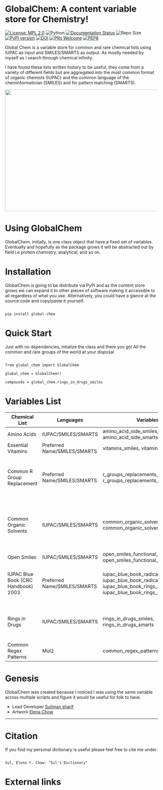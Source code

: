 GlobalChem: A content variable store for Chemistry!
===================================================

[![License: MPL 2.0](https://img.shields.io/badge/License-MPL%202.0-brightgreen.svg)](https://opensource.org/licenses/MPL-2.0)
![Python](https://img.shields.io/badge/python-3.6-blue.svg)
[![Documentation Status](https://readthedocs.org/projects/globalchem/badge/?version=latest)](https://globalchem.readthedocs.io/en/latest/?badge=latest)
![Repo Size](https://img.shields.io/github/repo-size/Sulstice/global-chem)
[![PyPI version](https://badge.fury.io/py/global-chem.svg)](https://badge.fury.io/py/global-chem)
[![DOI](https://zenodo.org/badge/259046250.svg)](https://zenodo.org/badge/latestdoi/259046250)
[![PRs Welcome](https://img.shields.io/badge/PRs-welcome-brightgreen.svg?style=flat-square)](http://makeapullrequest.com)
[![PEP8](https://img.shields.io/badge/code%20style-pep8-orange.svg)](https://www.python.org/dev/peps/pep-0008/)



Global Chem is a variable store for common and rare chemical lists using IUPAC as input and SMILES/SMARTS as output. As 
mostly needed by myself as I search through chemical infinity. 

I have found these lists written history to be useful, they come from a variety of different fields but are aggregated 
into the most common format of organic chemists (IUPAC) and the common language of the cheminformatician (SMILES) and for 
pattern matching (SMARTS).

<p align="center">
  <img width="800" height="400" src="images/globalchemlogo.png">
</p>



Using GlobalChem
=====================

GlobalChem, initially, is one class object that have a fixed set of variables. Eventually and hopefully as the package 
grows it will be abstracted out by field i.e protein chemistry, analytical, and so on. 

Installation 
============

GlobalChem is going to be distribute via PyPi and as the content store grows we can expand it to other pieces of software
making it accessible to all regardless of what you use. Alternatively, you could have a glance at the source code and copy/paste
it yourself.

```

pip install global-chem

```
Quick Start
===========

Just with no dependencies, intialize the class and there you go! All the common and rare groups of the world
at your disposal 

```

from global_chem import GlobalChem

global_chem = GlobalChem()

compounds = global_chem.rings_in_drugs_smiles
```

Variables List
==============

| Chemical List                       | Languages                    | Variables                                                                                                                  | References                                                                                                                                                                                                                                     |
|-------------------------------------|------------------------------|----------------------------------------------------------------------------------------------------------------------------|------------------------------------------------------------------------------------------------------------------------------------------------------------------------------------------------------------------------------------------------|
| Amino Acids                         | IUPAC/SMILES/SMARTS          | amino_acid_side_smiles, amino_acid_side_smarts                                                                             | Common Knowledge                                                                                                                                                                                                                               |
| Essential Vitamins                  | Preferred Name/SMILES/SMARTS | vitamins_smiles, vitamins_smarts                                                                                           | Common Knowledge                                                                                                                                                                                                                               |
| Common R Group Replacement          | Preferred Name/SMILES/SMARTS | r_groups_replacements_smiles, r_groups_replacements_smarts                                                                 | Takeuchi, Kosuke, et al. “R-Group Replacement Database for Medicinal Chemistry.” Future Science OA, vol. 7, no. 8, Sept. 2021, p. FSO742. future-science.com (Atypon), https://doi.org/10.2144/fsoa-2021-0062.                                 |
| Common Organic Solvents             | IUPAC/SMILES/SMARTS          | common_organic_solvents_smiles, common_organic_solvents_smarts                                                             | Fulmer, Gregory R., et al. “NMR Chemical Shifts of Trace Impurities: Common Laboratory Solvents, Organics, and Gases in Deuterated Solvents Relevant to the Organometallic Chemist.”Organometallics , vol. 29, no. 9, May 2010, pp. 2176–79.   |
| Open Smiles                         | IUPAC/SMILES/SMARTS          | open_smiles_functional_groups_smiles, open_smiles_functional_groups_smarts                                                 | OpenSMILES Home Page. http://opensmiles.org/.                                                                                                                                                                                                  |
| IUPAC Blue Book (CRC Handbook) 2003 | Preferred Name/SMILES/SMARTS | iupac_blue_book_radical_smiles, iupac_blue_book_radical_smarts, iupac_blue_book_rings_smiles, iupac_blue_book_rings_smarts | Chemical Rubber Company. CRC Handbook of Chemistry and Physics: A Ready-Reference Book of Chemical and Physical Data . Edited by David R. Lide, 85. ed, CRC Press, 2004.                                                                       |
| Rings in Drugs                      | IUPAC/SMILES/SMARTS          | rings_in_drugs_smiles, rings_in_drugs_smarts                                                                               | Taylor, Richard D., et al. “Rings in Drugs.” Journal of Medicinal Chemistry, vol. 57, no. 14, July 2014, pp. 5845–59.  ACS Publications, https://doi.org/10.1021/jm4017625.                                                                    |
| Common Regex Patterns               | Mol2                         | common_regex_patterns                                                                                                      |                                                                                                                                                                                                                                                |

Genesis
=======

GlobalChem was created because I noticed I was using the same variable across multiple scripts and figure it would be useful
for folk to have.

- Lead Developer [Suliman sharif](http://sulstice.github.io/)
- Artwork [Elena Chow](http://www.chowelena.com/)

* * * * *

Citation
========

If you find my personal dictionary is useful please feel free to cite me under:

```

Sul, Elena Y. Chow: "Sul's Dictionary" 

```
External links
==============


